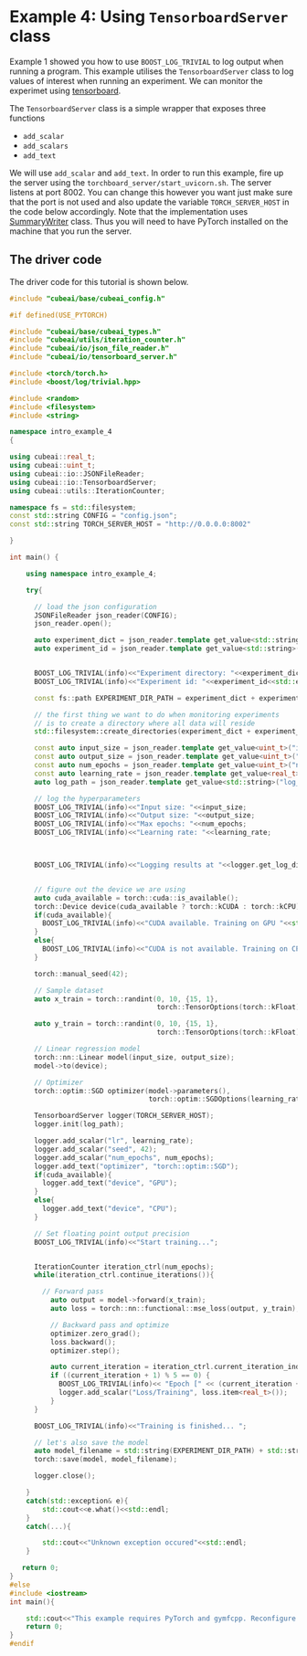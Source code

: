 # Example 4:  Using ```TensorboardServer``` class

Example 1 showed you how to use ```BOOST_LOG_TRIVIAL``` to log output when running a program.
This example utilises the ```TensorboardServer``` class to log values of interest when running
an experiment. We can monitor the experimet  using <a href="https://www.tensorflow.org/tensorboard">tensorboard</a>.

The   ```TensorboardServer``` class is a simple wrapper that exposes three functions

- ```add_scalar```
- ```add_scalars```
- ```add_text```

We will use ```add_scalar``` and ```add_text```. In order to run this example, fire up the server using the ```torchboard_server/start_uvicorn.sh```.
The server listens at port 8002. You can change this however you want just make sure that the port is not used and also update the
variable ```TORCH_SERVER_HOST``` in the code below accordingly. Note that the implementation uses
<a href="https://pytorch.org/docs/stable/_modules/torch/utils/tensorboard/writer.html#SummaryWriter">SummaryWriter</a> class.
Thus you will need to have PyTorch installed on the machine that you run the server.


## The driver code

The driver code for this tutorial is shown below.

```cpp
#include "cubeai/base/cubeai_config.h"

#if defined(USE_PYTORCH)

#include "cubeai/base/cubeai_types.h"
#include "cubeai/utils/iteration_counter.h"
#include "cubeai/io/json_file_reader.h"
#include "cubeai/io/tensorboard_server.h"

#include <torch/torch.h>
#include <boost/log/trivial.hpp>

#include <random>
#include <filesystem>
#include <string>

namespace intro_example_4
{

using cubeai::real_t;
using cubeai::uint_t;
using cubeai::io::JSONFileReader;
using cubeai::io::TensorboardServer;
using cubeai::utils::IterationCounter;

namespace fs = std::filesystem;
const std::string CONFIG = "config.json";
const std::string TORCH_SERVER_HOST = "http://0.0.0.0:8002"

}

int main() {

    using namespace intro_example_4;

    try{

      // load the json configuration
      JSONFileReader json_reader(CONFIG);
      json_reader.open();

      auto experiment_dict = json_reader.template get_value<std::string>("experiment_dict");
      auto experiment_id = json_reader.template get_value<std::string>("experiment_id");


      BOOST_LOG_TRIVIAL(info)<<"Experiment directory: "<<experiment_dict;
      BOOST_LOG_TRIVIAL(info)<<"Experiment id: "<<experiment_id<<std::endl;

      const fs::path EXPERIMENT_DIR_PATH = experiment_dict + experiment_id;

      // the first thing we want to do when monitoring experiments
      // is to create a directory where all data will reside
      std::filesystem::create_directories(experiment_dict + experiment_id);

      const auto input_size = json_reader.template get_value<uint_t>("input_size");
      const auto output_size = json_reader.template get_value<uint_t>("output_size");
      const auto num_epochs = json_reader.template get_value<uint_t>("num_epochs");
      const auto learning_rate = json_reader.template get_value<real_t>("lr");
      auto log_path = json_reader.template get_value<std::string>("log_path");

      // log the hyperparameters
      BOOST_LOG_TRIVIAL(info)<<"Input size: "<<input_size;
      BOOST_LOG_TRIVIAL(info)<<"Output size: "<<output_size;
      BOOST_LOG_TRIVIAL(info)<<"Max epochs: "<<num_epochs;
      BOOST_LOG_TRIVIAL(info)<<"Learning rate: "<<learning_rate;



      BOOST_LOG_TRIVIAL(info)<<"Logging results at "<<logger.get_log_dir_path()<<std::endl;


      // figure out the device we are using
      auto cuda_available = torch::cuda::is_available();
      torch::Device device(cuda_available ? torch::kCUDA : torch::kCPU);
      if(cuda_available){
        BOOST_LOG_TRIVIAL(info)<<"CUDA available. Training on GPU "<<std::endl;
      }
      else{
        BOOST_LOG_TRIVIAL(info)<<"CUDA is not available. Training on CPU "<<std::endl;
      }

      torch::manual_seed(42);

      // Sample dataset
      auto x_train = torch::randint(0, 10, {15, 1},
                                    torch::TensorOptions(torch::kFloat).device(device));

      auto y_train = torch::randint(0, 10, {15, 1},
                                    torch::TensorOptions(torch::kFloat).device(device));

      // Linear regression model
      torch::nn::Linear model(input_size, output_size);
      model->to(device);

      // Optimizer
      torch::optim::SGD optimizer(model->parameters(),
                                  torch::optim::SGDOptions(learning_rate));

      TensorboardServer logger(TORCH_SERVER_HOST);
      logger.init(log_path);

      logger.add_scalar("lr", learning_rate);
      logger.add_scalar("seed", 42);
      logger.add_scalar("num_epochs", num_epochs);
      logger.add_text("optimizer", "torch::optim::SGD");
      if(cuda_available){
        logger.add_text("device", "GPU");
      }
      else{
        logger.add_text("device", "CPU");
      }

      // Set floating point output precision
      BOOST_LOG_TRIVIAL(info)<<"Start training...";


      IterationCounter iteration_ctrl(num_epochs);
      while(iteration_ctrl.continue_iterations()){

        // Forward pass
          auto output = model->forward(x_train);
          auto loss = torch::nn::functional::mse_loss(output, y_train);

          // Backward pass and optimize
          optimizer.zero_grad();
          loss.backward();
          optimizer.step();

          auto current_iteration = iteration_ctrl.current_iteration_index();
          if ((current_iteration + 1) % 5 == 0) {
            BOOST_LOG_TRIVIAL(info)<< "Epoch [" << (current_iteration + 1) << "/" << num_epochs <<"], Loss: " << loss.item<real_t>();
            logger.add_scalar("Loss/Training", loss.item<real_t>());
          }
      }

      BOOST_LOG_TRIVIAL(info)<<"Training is finished... ";

      // let's also save the model
      auto model_filename = std::string(EXPERIMENT_DIR_PATH) + std::string("/linear_regression_model.pth");
      torch::save(model, model_filename);

      logger.close();

    }
    catch(std::exception& e){
        std::cout<<e.what()<<std::endl;
    }
    catch(...){

        std::cout<<"Unknown exception occured"<<std::endl;
    }

   return 0;
}
#else
#include <iostream>
int main(){

    std::cout<<"This example requires PyTorch and gymfcpp. Reconfigure cuberl with USE_PYTORCH flags turned ON."<<std::endl;
    return 0;
}
#endif

```

